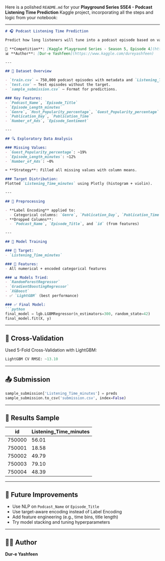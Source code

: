Here is a polished `README.md` for your **Playground Series S5E4 - Podcast Listening Time Prediction** Kaggle project, incorporating all the steps and logic from your notebook:

---

````markdown
# 🎧 Podcast Listening Time Prediction

Predict how long listeners will tune into a podcast episode based on various features using ensemble learning and cross-validation.

📍 **Competition**: [Kaggle Playground Series - Season 5, Episode 4](https://www.kaggle.com/competitions/playground-series-s5e4)  
📊 **Author**: [Dur-e Yashfeen](https://www.kaggle.com/dureyashfeen)

---

## 📁 Dataset Overview

- `train.csv` – 750,000 podcast episodes with metadata and `Listening_Time_minutes` (target).
- `test.csv` – Test episodes without the target.
- `sample_submission.csv` – Format for predictions.

### Key Features:
- `Podcast_Name`, `Episode_Title`
- `Episode_Length_minutes`
- `Genre`, `Host_Popularity_percentage`, `Guest_Popularity_percentage`
- `Publication_Day`, `Publication_Time`
- `Number_of_Ads`, `Episode_Sentiment`

---

## 🔍 Exploratory Data Analysis

### Missing Values:
- `Guest_Popularity_percentage`: ~19%
- `Episode_Length_minutes`: ~12%
- `Number_of_Ads`: ~0%

➡️ **Strategy**: Filled all missing values with column means.

### Target Distribution:
Plotted `Listening_Time_minutes` using Plotly (histogram + violin).

---

## 🧹 Preprocessing

- **Label Encoding** applied to:
  - Categorical columns: `Genre`, `Publication_Day`, `Publication_Time`, `Episode_Sentiment`, `Podcast_Name`, `Episode_Title`
- **Dropped Columns**:
  - `Podcast_Name`, `Episode_Title`, and `id` (from features)

---

## 🧠 Model Training

### 🎯 Target:
- `Listening_Time_minutes`

### 📌 Features:
- All numerical + encoded categorical features

### 📊 Models Tried:
- `RandomForestRegressor`
- `GradientBoostingRegressor`
- `XGBoost`
- ✅ `LightGBM` (best performance)

### ✅ Final Model:
```python
final_model = lgb.LGBMRegressor(n_estimators=300, random_state=42)
final_model.fit(X, y)
````

---

## 🔁 Cross-Validation

Used 5-Fold Cross-Validation with LightGBM:

```python
LightGBM CV RMSE: ~13.10
```

---

## 📤 Submission

```python
sample_submission['Listening_Time_minutes'] = preds
sample_submission.to_csv('submission.csv', index=False)
```

---

## 📌 Results Sample

| id     | Listening\_Time\_minutes |
| ------ | ------------------------ |
| 750000 | 56.01                    |
| 750001 | 18.58                    |
| 750002 | 49.79                    |
| 750003 | 79.10                    |
| 750004 | 48.39                    |

---

## 🚀 Future Improvements

* Use NLP on `Podcast_Name` or `Episode_Title`
* Use target-aware encoding instead of Label Encoding
* Add feature engineering (e.g., time bins, title length)
* Try model stacking and tuning hyperparameters

---

## 👩‍💻 Author

**Dur-e Yashfeen**
